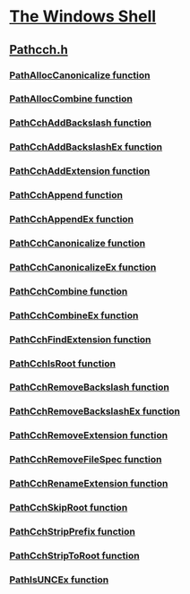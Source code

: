 # [The Windows Shell](../_shell/index.md)
## [Pathcch.h](index.md)
### [PathAllocCanonicalize function](../pathcch/nf-pathcch-pathalloccanonicalize.md)
### [PathAllocCombine function](../pathcch/nf-pathcch-pathalloccombine.md)
### [PathCchAddBackslash function](../pathcch/nf-pathcch-pathcchaddbackslash.md)
### [PathCchAddBackslashEx function](../pathcch/nf-pathcch-pathcchaddbackslashex.md)
### [PathCchAddExtension function](../pathcch/nf-pathcch-pathcchaddextension.md)
### [PathCchAppend function](../pathcch/nf-pathcch-pathcchappend.md)
### [PathCchAppendEx function](../pathcch/nf-pathcch-pathcchappendex.md)
### [PathCchCanonicalize function](../pathcch/nf-pathcch-pathcchcanonicalize.md)
### [PathCchCanonicalizeEx function](../pathcch/nf-pathcch-pathcchcanonicalizeex.md)
### [PathCchCombine function](../pathcch/nf-pathcch-pathcchcombine.md)
### [PathCchCombineEx function](../pathcch/nf-pathcch-pathcchcombineex.md)
### [PathCchFindExtension function](../pathcch/nf-pathcch-pathcchfindextension.md)
### [PathCchIsRoot function](../pathcch/nf-pathcch-pathcchisroot.md)
### [PathCchRemoveBackslash function](../pathcch/nf-pathcch-pathcchremovebackslash.md)
### [PathCchRemoveBackslashEx function](../pathcch/nf-pathcch-pathcchremovebackslashex.md)
### [PathCchRemoveExtension function](../pathcch/nf-pathcch-pathcchremoveextension.md)
### [PathCchRemoveFileSpec function](../pathcch/nf-pathcch-pathcchremovefilespec.md)
### [PathCchRenameExtension function](../pathcch/nf-pathcch-pathcchrenameextension.md)
### [PathCchSkipRoot function](../pathcch/nf-pathcch-pathcchskiproot.md)
### [PathCchStripPrefix function](../pathcch/nf-pathcch-pathcchstripprefix.md)
### [PathCchStripToRoot function](../pathcch/nf-pathcch-pathcchstriptoroot.md)
### [PathIsUNCEx function](../pathcch/nf-pathcch-pathisuncex.md)
